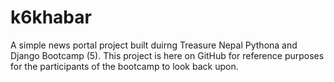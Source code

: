 # k6khabar
A simple news portal project built duirng Treasure Nepal Pythona and Django Bootcamp (5). This project is here on GitHub for reference purposes for the participants of the bootcamp to look back upon.
